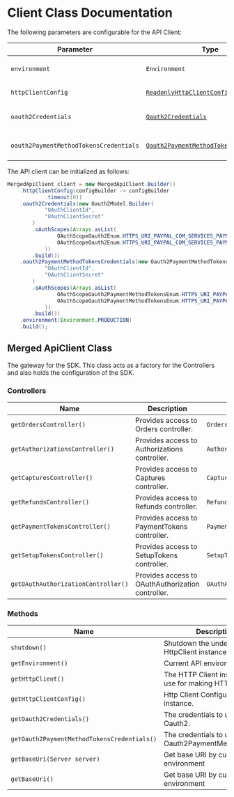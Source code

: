 
# Client Class Documentation

The following parameters are configurable for the API Client:

| Parameter | Type | Description |
|  --- | --- | --- |
| `environment` | `Environment` | The API environment. <br> **Default: `Environment.PRODUCTION`** |
| `httpClientConfig` | [`ReadonlyHttpClientConfiguration`](http-client-configuration.md) | Http Client Configuration instance. |
| `oauth2Credentials` | [`Oauth2Credentials`]($a/oauth-2-client-credentials-grant.md) | The Credentials Setter for OAuth 2 Client Credentials Grant |
| `oauth2PaymentMethodTokensCredentials` | [`Oauth2PaymentMethodTokensCredentials`]($a/oauth-2-client-credentials-grant-1.md) | The Credentials Setter for OAuth 2 Client Credentials Grant |

The API client can be initialized as follows:

```java
MergedApiClient client = new MergedApiClient.Builder()
    .httpClientConfig(configBuilder -> configBuilder
            .timeout(0))
    .oauth2Credentials(new Oauth2Model.Builder(
            "OAuthClientId",
            "OAuthClientSecret"
        )
        .oAuthScopes(Arrays.asList(
                OAuthScopeOauth2Enum.HTTPS_URI_PAYPAL_COM_SERVICES_PAYMENTS_PAYMENT,
                OAuthScopeOauth2Enum.HTTPS_URI_PAYPAL_COM_SERVICES_PAYMENTS_PAYMENT_REFERENCE_TRANSACTION
            ))
        .build())
    .oauth2PaymentMethodTokensCredentials(new Oauth2PaymentMethodTokensModel.Builder(
            "OAuthClientId",
            "OAuthClientSecret"
        )
        .oAuthScopes(Arrays.asList(
                OAuthScopeOauth2PaymentMethodTokensEnum.HTTPS_URI_PAYPAL_COM_SERVICES_VAULT_PAYMENT_TOKENS_READWRITE,
                OAuthScopeOauth2PaymentMethodTokensEnum.HTTPS_URI_PAYPAL_COM_SERVICES_VAULT_PAYMENT_TOKENS_READ
            ))
        .build())
    .environment(Environment.PRODUCTION)
    .build();
```

## Merged ApiClient Class

The gateway for the SDK. This class acts as a factory for the Controllers and also holds the configuration of the SDK.

### Controllers

| Name | Description | Return Type |
|  --- | --- | --- |
| `getOrdersController()` | Provides access to Orders controller. | `OrdersController` |
| `getAuthorizationsController()` | Provides access to Authorizations controller. | `AuthorizationsController` |
| `getCapturesController()` | Provides access to Captures controller. | `CapturesController` |
| `getRefundsController()` | Provides access to Refunds controller. | `RefundsController` |
| `getPaymentTokensController()` | Provides access to PaymentTokens controller. | `PaymentTokensController` |
| `getSetupTokensController()` | Provides access to SetupTokens controller. | `SetupTokensController` |
| `getOAuthAuthorizationController()` | Provides access to OAuthAuthorization controller. | `OAuthAuthorizationController` |

### Methods

| Name | Description | Return Type |
|  --- | --- | --- |
| `shutdown()` | Shutdown the underlying HttpClient instance. | `void` |
| `getEnvironment()` | Current API environment. | `Environment` |
| `getHttpClient()` | The HTTP Client instance to use for making HTTP requests. | `HttpClient` |
| `getHttpClientConfig()` | Http Client Configuration instance. | [`ReadonlyHttpClientConfiguration`](http-client-configuration.md) |
| `getOauth2Credentials()` | The credentials to use with Oauth2. | [`Oauth2Credentials`]($a/oauth-2-client-credentials-grant.md) |
| `getOauth2PaymentMethodTokensCredentials()` | The credentials to use with Oauth2PaymentMethodTokens. | [`Oauth2PaymentMethodTokensCredentials`]($a/oauth-2-client-credentials-grant-1.md) |
| `getBaseUri(Server server)` | Get base URI by current environment | `String` |
| `getBaseUri()` | Get base URI by current environment | `String` |

